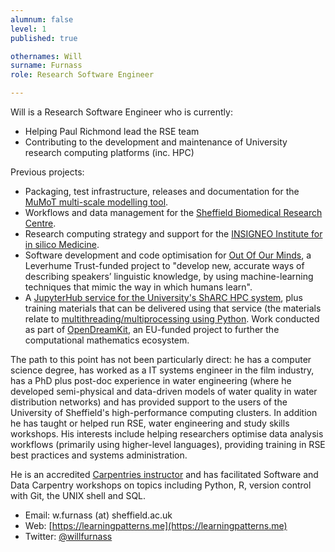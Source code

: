 ```yaml
---
alumnum: false
level: 1
published: true

othernames: Will
surname: Furnass
role: Research Software Engineer

---
```

Will is a Research Software Engineer who is currently:

  - Helping Paul Richmond lead the RSE team
  - Contributing to the development and maintenance of University research computing platforms (inc. HPC)

Previous projects:

  - Packaging, test infrastructure, releases and documentation for the [MuMoT multi-scale modelling tool](https://mumot.readthedocs.io/en/stable/).
  - Workflows and data management for the [Sheffield Biomedical Research Centre](http://sheffieldbrc.nihr.ac.uk/).
  - Research computing strategy and support for the [INSIGNEO Institute for in silico Medicine](https://insigneo.org/).
  - Software development and code optimisation for [Out Of Our Minds](http://outofourminds.shef.ac.uk/),
    a Leverhume Trust-funded project to "develop new, accurate ways of describing speakers’ linguistic knowledge, by
    using machine-learning techniques that mimic the way in which humans learn".
  - A [JupyterHub service for the University's ShARC HPC system](https://docs.hpc.shef.ac.uk/en/latest/hpc/jupyterhub.html),
    plus training materials that can be delivered using that service
    (the materials relate to [multithreading/multiprocessing using Python](https://github.com/RSE-Sheffield/hi-perf-ipynb).
    Work conducted as part of [OpenDreamKit](https://opendreamkit.org/),
    an EU-funded project to further the computational mathematics ecosystem.

The path to this point has not been particularly direct:
he has a computer science degree,
has worked as a IT systems engineer in the film industry,
has a PhD plus post-doc experience in water engineering
(where he developed semi-physical and data-driven models of water quality in water distribution networks) and
has provided support to the users of the University of Sheffield's high-performance computing clusters.
In addition he has taught or helped run RSE, water engineering and study skills workshops.
His interests include
helping researchers optimise data analysis workflows (primarily using higher-level languages),
providing training in RSE best practices and
systems administration.

He is an accredited [Carpentries instructor](https://carpentries.org/instructors/) and
has facilitated Software and Data Carpentry workshops on topics
including Python, R, version control with Git, the UNIX shell and SQL.

* Email: w.furnass (at) sheffield.ac.uk
* Web: [https://learningpatterns.me](https://learningpatterns.me)
* Twitter: [@willfurnass](https://twitter.com/willfurnass)
